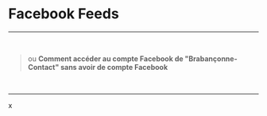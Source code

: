 # Facebook Feeds

----

&nbsp;

> ou **Comment accéder au compte Facebook de "Brabançonne-Contact" sans avoir de compte Facebook**

&nbsp;

---

x


